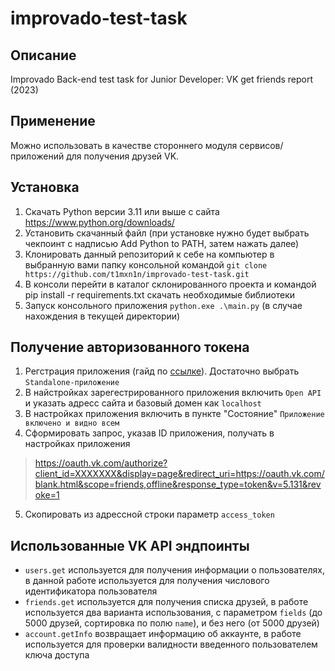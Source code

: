 # improvado-test-task
## Описание
Improvado Back-end test task for Junior Developer: VK get friends report (2023)

## Применение
Можно использовать в качестве стороннего модуля сервисов/приложений для получения друзей VK.

## Установка
1. Скачать Python версии 3.11 или выше с сайта https://www.python.org/downloads/ 
2. Установить скачанный файл (при установке нужно будет выбрать чекпоинт с надписью Add Python to PATH, затем нажать далее) 
3. Клонировать данный репозиторий к себе на компьютер в выбранную вами папку консольной командой `git clone https://github.com/t1mxn1n/improvado-test-task.git`
4. В консоли перейти в каталог склонированного проекта и командой pip install -r requirements.txt скачать необходимые библиотеки
5. Запуск консольного приложения `python.exe .\main.py` (в случае нахождения в текущей директории)

## Получение авторизованного токена
1. Регстрация приложения (гайд по [ссылке](https://dev.vk.com/api/getting-started#Регистрация%20приложения)). Достаточно выбрать `Standalone-приложение`
2. В найстройках зарегестрированного приложения включить `Open API` и указать адресс сайта и базовый домен как `localhost`
3. В настройках приложения включить в пункте "Состояние" `Приложение включено и видно всем`
4. Сформировать запрос, указав ID приложения, получать в настройках приложения
>https://oauth.vk.com/authorize?client_id=XXXXXXX&display=page&redirect_uri=https://oauth.vk.com/blank.html&scope=friends,offline&response_type=token&v=5.131&revoke=1
5. Скопировать из адрессной строки параметр `access_token`

## Использованные VK API эндпоинты
* `users.get` используется для получения информации о пользователях, в данной работе используется для получения числового идентификатора пользователя
* `friends.get` используется для получения списка друзей, в работе используется два варианта использования, с параметром `fields` (до 5000 друзей, сортировка по полю `name`), и без него (от 5000 друзей)
* `account.getInfo` возвращает информацию об аккаунте, в работе используется для проверки валидности введенного пользователем ключа доступа
